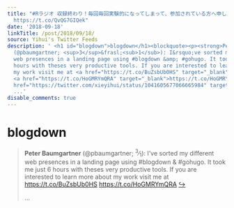 ```yaml
---
title: "#Rラジオ 収録終わり！毎回毎回実験的になってしまって、参加されている方へ申し訳なさがつのる...\U0001F647‍♂️ゆたにーに共有してもらったけど、bookdownコンテスト、面白そう。bookdownを使っている方は是非〜。
  https://t.co/QvQG7GIQek"
date: '2018-09-18'
linkTitle: /post/2018/09/18/
source: Yihui's Twitter Feeds
description: ' <h1 id="blogdown">blogdown</h1><blockquote><p><strong>Peter Baumgartner</strong>
  (@pbaumgartner; <sup>3</sup>&frasl;<sub>1</sub>): I&rsquo;ve sorted my different
  web presences in a landing page using #blogdown &amp; #gohugo. It took me just 6
  hours with theses very productive tools. If you are interested to learn more about
  my work visit me at <a href="https://t.co/BuZsbUb0HS" target="_blank">https://t.co/BuZsbUb0HS</a>
  <a href="https://t.co/HoGMRYmQRA" target="_blank">https://t.co/HoGMRYmQRA</a> <a
  href="https://twitter.com/xieyihui/status/1041605677066665984" target="_blank">&#8618;</a></p>
  ...'
disable_comments: true
---
```

 <h1 id="blogdown">blogdown</h1><blockquote><p><strong>Peter Baumgartner</strong> (@pbaumgartner; <sup>3</sup>&frasl;<sub>1</sub>): I&rsquo;ve sorted my different web presences in a landing page using #blogdown &amp; #gohugo. It took me just 6 hours with theses very productive tools. If you are interested to learn more about my work visit me at <a href="https://t.co/BuZsbUb0HS" target="_blank">https://t.co/BuZsbUb0HS</a> <a href="https://t.co/HoGMRYmQRA" target="_blank">https://t.co/HoGMRYmQRA</a> <a href="https://twitter.com/xieyihui/status/1041605677066665984" target="_blank">&#8618;</a></p> ...